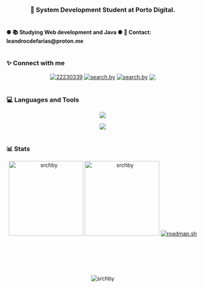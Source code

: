 <h3 align="center">🤖 System Development Student at Porto Digital.</h3>

<h1> </h1>

<h4>
● 📚 Studying Web development and Java
● 📩 Contact: leandrocdefarias@proton.me
</h4>

<h1> </h1>

<h3 align="left">✨ Connect with me</h3>
<p align="center">
<a href="https://stackoverflow.com/users/22230339" target="_blank"><img align="center" src="https://skillicons.dev/icons?i=stackoverflow" alt="22230339"/></a>
<a href="https://instagram.com/search.by" target="_blank"><img align="center" src="https://skillicons.dev/icons?i=instagram" alt="search.by"/></a>
<a href="https://www.linkedin.com/in/leandrocdefarias/" target="_blank"><img align="center" src="https://skillicons.dev/icons?i=linkedin" alt="search.by"/></a>
<a href="https://gitlab.com/srchby" target="_blank"><img align="center" src="https://skillicons.dev/icons?i=gitlab"/></a>

<h1> </h1>

<h3 align="left">💻 Languages and Tools</h3>

<p align="center">
  <a href="https://skillicons.dev">
    <img src="https://skillicons.dev/icons?i=js,html,css,react,python,java,mysql,sqlite" />
  </a>
</p>
<p align="center">
  <a href="https://skillicons.dev">
    <img src="https://skillicons.dev/icons?i=vscode,neovim,git,figma,linux" />
  </a>
</p>


<h1> </h1>

<h3 align="left">📊 Stats</h3>

<div align="center" style="margin-bottom:100px">
    <img style="height:195px;" src="https://github-readme-stats.vercel.app/api?username=srchby&show_icons=true&theme=holi&border_color=59a1e0&border_radius=10&bg_color=00000000&locale=en" alt="srchby" />
    <img style="height:195px" src="https://github-readme-stats.vercel.app/api/top-langs?username=srchby&show_icons=true&theme=holi&locale=en&border_radius=10&bg_color=00000000&border_color=59a1e0&layout=compact" alt="srchby" />
  <a href="https://roadmap.sh"><img src="https://roadmap.sh/card/wide/6577b1005145316d25eddb0b?variant=dark" alt="roadmap.sh"/></a>
</div>

<div align="center">
  <img src="https://komarev.com/ghpvc/?username=srchby&label=Profile%20views&color=blue&style=for-the-badge" alt="srchby" />
</div>

<h1></h1>
